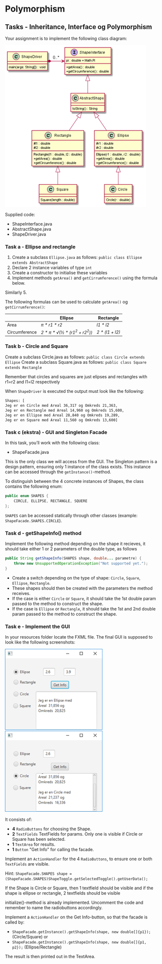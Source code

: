 # Polymorphism

## Tasks - Inheritance, Interface og Polymorphism

Your assignment is to implement the following class diagram:

![Polymorphism](assets/Polymorphism.png)

Supplied code:
- ShapeInterface.java
- AbstractShape.java
- ShapeDriver.java


### Task a - Ellipse and rectangle

1. Create a subclass `Ellipse.java` as follows: `public class Ellipse extends AbstractShape`
2. Declare 2 instance variables of type `int`
3. Create a constructor to initialise these variables
4. Implement methods `getArea()` and `getCirrumference()` using the formula below.

Similarly
5.

The following formulas can be used to calculate `getArea()` og `getCirrumference()`:

|               | Ellipse                                            | Rectangle       |
|---------------| -------------------------------------------------- |-----------------|
| Area          | _π * r1 * r2_                                      | _l1 * l2_       |
| Circumference | _2 * π * √(½ * (r1<sup>2</sup> + r2<sup>2</sup>))_ | _2 * (l1 + l2)_ |

### Task b - Circle and Square

Create a subclass Circle.java as follows: `public class Circle extends Ellipse`
Create a subclass Square.java as follows: `public class Square extends Rectangle`

Remember that circles and squares are just elipses and rectangles with r1=r2 and l1=l2 respectively

When `ShapeDriver` is executed the output must look like the following:
```
Shapes: [
Jeg er en Circle med Areal 36,317 og Omkreds 21,363,
Jeg er en Rectangle med Areal 14,960 og Omkreds 15,600,
Jeg er en Ellipse med Areal 28,840 og Omkreds 19,289,
Jeg er en Square med Areal 11,560 og Omkreds 13,600]
```

### Task c (ekstra) - GUI and Singleton Facade
In this task, you’ll work with the following class:
- ShapeFacade.java

This is the only class we will access from the GUI. The Singleton pattern is a design pattern, ensuring only 1
instance of the class exists. This instance can be accessed through the `getInstance()`-method.

To distinguish between the 4 concrete instances of Shapes, the class contains the following enum:
```java
public enum SHAPES {
    CIRCLE, ELLIPSE, RECTANGLE, SQUERE
};
```

`SHAPES`  can be accessed statically through other classes (example: `ShapeFacade.SHAPES.CIRCLE`).

### Task d - getShapeInfo() method

Implement the following method depending on the shape it recieves, it should take either 1 or 2
parameters of the double type, as follows
```java
public String getShapeInfo(SHAPES shape, double... parametre) {
    throw new UnsupportedOperationException("Not supported yet.");
}
```

- Create a switch depending on the type of shape: `Circle`, `Square`, `Ellipse`, `Rectangle`.
- These shapes should then be created with the parameters the method receives.
- If the case is either `Circle` or `Square`, it should take the 1st double param passed to the method to construct the shape.
- If the case is `Ellipse` or `Rectangle`, it should take the 1st and 2nd double param passed to the method to construct the shape.

### Task e - Implement the GUI
In your resources folder locate the FXML file.
The final GUI is supposed to look like the following screenshots:

![UI1](assets/ui1.png)
![UI1](assets/ui2.png)

It consists of:
- __4__ `RadioButtons` for choosing the Shape.
- __2__ `TextFields` TextFields for params. Only one is visible if Circle or Square has been selected.
- __1__ `TextArea` for results.
- __1__ `Button` "Get Info" for calling the facade.


Implement an `ActionHandler` for the 4 `RadioButtons`, to ensure one or both `TextFields` are visible.

Hint: `ShapeFacade.SHAPES shape = (ShapeFacade.SHAPES)ShapeToggle.getSelectedToggle().getUserData();`

If the Shape is Circle or Square, then 1 textfield should be visible and if the shape is ellipse or rectangle, 2 textfields should be visible

initialize()-method is already implemented. Uncomment the code and remember to name the radiobuttons accordingly.

Implement a `ActionHandler` on the Get Info-button, so that the facade is called by:

- `ShapeFacade.getInstance().getShapeInfo(shape, new double[]{p1});` (Circle/Square) or
- `ShapeFacade.getInstance().getShapeInfo(shape, new double[]{p1, p2});` (Ellipse/Rectangle)

The result is then printed out in the TextArea.
